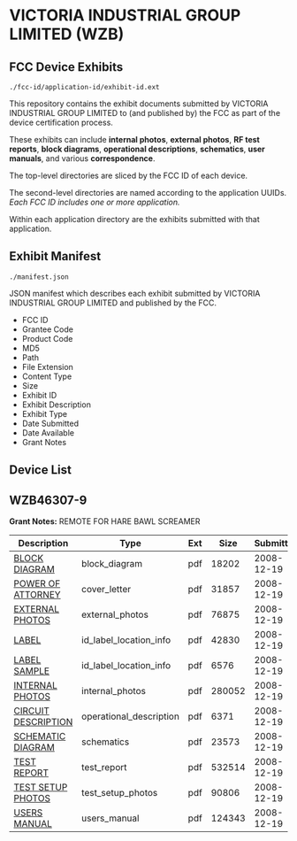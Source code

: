 # VICTORIA INDUSTRIAL GROUP LIMITED (WZB)
## FCC Device Exhibits

```
./fcc-id/application-id/exhibit-id.ext
```

This repository contains the exhibit documents submitted by VICTORIA INDUSTRIAL GROUP LIMITED to (and published by) the FCC as part of the device certification process.

These exhibits can include **internal photos**, **external photos**, **RF test reports**, **block diagrams**, **operational descriptions**, **schematics**, **user manuals**, and various **correspondence**.

The top-level directories are sliced by the FCC ID of each device.

The second-level directories are named according to the application UUIDs. *Each FCC ID includes one or more application.*

Within each application directory are the exhibits submitted with that application. 

## Exhibit Manifest

```
./manifest.json
```

JSON manifest which describes each exhibit submitted by VICTORIA INDUSTRIAL GROUP LIMITED and published by the FCC.

- FCC ID
- Grantee Code
- Product Code
- MD5
- Path
- File Extension
- Content Type
- Size
- Exhibit ID
- Exhibit Description
- Exhibit Type
- Date Submitted
- Date Available
- Grant Notes

## Device List
## WZB46307-9
**Grant Notes:** REMOTE FOR HARE BAWL SCREAMER

| Description | Type | Ext | Size | Submitted | Available |
| ----------- | ---- | --- | ---- | --------- | --------- |
| [BLOCK DIAGRAM](WZB46307-9/7e41890666c5674c951fe91a64bd9012/1047140.pdf) | block_diagram | pdf | 18202 | 2008-12-19 | 2008-12-19 |
| [POWER OF ATTORNEY](WZB46307-9/7e41890666c5674c951fe91a64bd9012/1047146.pdf) | cover_letter | pdf | 31857 | 2008-12-19 | 2008-12-19 |
| [EXTERNAL PHOTOS](WZB46307-9/7e41890666c5674c951fe91a64bd9012/1047142.pdf) | external_photos | pdf | 76875 | 2008-12-19 | 2008-12-19 |
| [LABEL](WZB46307-9/7e41890666c5674c951fe91a64bd9012/1047143.pdf) | id_label_location_info | pdf | 42830 | 2008-12-19 | 2008-12-19 |
| [LABEL SAMPLE](WZB46307-9/7e41890666c5674c951fe91a64bd9012/1047144.pdf) | id_label_location_info | pdf | 6576 | 2008-12-19 | 2008-12-19 |
| [INTERNAL PHOTOS](WZB46307-9/7e41890666c5674c951fe91a64bd9012/1047145.pdf) | internal_photos | pdf | 280052 | 2008-12-19 | 2008-12-19 |
| [CIRCUIT DESCRIPTION](WZB46307-9/7e41890666c5674c951fe91a64bd9012/1047141.pdf) | operational_description | pdf | 6371 | 2008-12-19 | 2008-12-19 |
| [SCHEMATIC DIAGRAM](WZB46307-9/7e41890666c5674c951fe91a64bd9012/1047147.pdf) | schematics | pdf | 23573 | 2008-12-19 | 2008-12-19 |
| [TEST REPORT](WZB46307-9/7e41890666c5674c951fe91a64bd9012/1047148.pdf) | test_report | pdf | 532514 | 2008-12-19 | 2008-12-19 |
| [TEST SETUP PHOTOS](WZB46307-9/7e41890666c5674c951fe91a64bd9012/1047149.pdf) | test_setup_photos | pdf | 90806 | 2008-12-19 | 2008-12-19 |
| [USERS MANUAL](WZB46307-9/7e41890666c5674c951fe91a64bd9012/1047150.pdf) | users_manual | pdf | 124343 | 2008-12-19 | 2008-12-19 |
